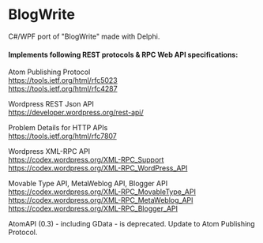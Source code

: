 # BlogWrite

C#/WPF port of "BlogWrite" made with Delphi.


#### Implements following REST protocols & RPC Web API specifications:  

Atom Publishing Protocol  
https://tools.ietf.org/html/rfc5023  
https://tools.ietf.org/html/rfc4287  
  
Wordpress REST Json API  
https://developer.wordpress.org/rest-api/  
  
Problem Details for HTTP APIs  
https://tools.ietf.org/html/rfc7807  
  
Wordpress XML-RPC API  
https://codex.wordpress.org/XML-RPC_Support  
https://codex.wordpress.org/XML-RPC_WordPress_API  
  
Movable Type API, MetaWeblog API, Blogger API  
https://codex.wordpress.org/XML-RPC_MovableType_API  
https://codex.wordpress.org/XML-RPC_MetaWeblog_API  
https://codex.wordpress.org/XML-RPC_Blogger_API  
  
AtomAPI (0.3) - including GData - is deprecated. Update to Atom Publishing Protocol.   
  
